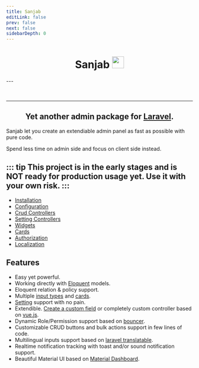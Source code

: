 ```yaml
---
title: Sanjab
editLink: false
prev: false
next: false
sidebarDepth: 0
---
```



<div align="center">
    <h1>Sanjab <img src="/images/logo.svg" width="32" height="32" /></h1>
</div>
---

<swiper class="swiper" :options="{
        grabCursor: true,
        spaceBetween: 30,
        effect: 'fade',
        loop: true,
        preloadImages: false,
        lazy: true,
        pagination: {
            el: '.swiper-pagination',
            clickable: true
        },
        navigation: {
            nextEl: '.swiper-button-next',
            prevEl: '.swiper-button-prev'
        },
        autoplay: {
            delay: 4000,
        },
    }">
    <swiper-slide>
        <img data-src="/images/screenshots/crud.jpg" class="swiper-lazy" />
    </swiper-slide>
    <swiper-slide>
        <img data-src="/images/screenshots/crud_form.jpg" class="swiper-lazy" />
    </swiper-slide>
    <swiper-slide>
        <img data-src="/images/screenshots/login.jpg" class="swiper-lazy" />
    </swiper-slide>
    <swiper-slide>
        <img data-src="/images/screenshots/settings.jpg" class="swiper-lazy" />
    </swiper-slide>
    <swiper-slide>
        <img data-src="/images/screenshots/ticket.jpg" class="swiper-lazy" />
    </swiper-slide>
    <swiper-slide>
        <img data-src="/images/screenshots/ticket_messages.jpg" class="swiper-lazy" />
    </swiper-slide>
    <div class="swiper-pagination swiper-pagination-white" slot="pagination"></div>
    <div class="swiper-button-prev swiper-button-white" slot="button-prev"></div>
    <div class="swiper-button-next swiper-button-white" slot="button-next"></div>
</swiper>

---

<h2 align="center">Yet another admin package for <a href="https://laravel.com/">Laravel</a>.</h2>

Sanjab let you create an extendiable admin panel as fast as possible with pure code.

Spend less time on admin side and focus on client side instead.

::: tip
This project is in the early stages and **is NOT ready** for **production** usage yet. Use it with your own risk.
:::
---

* [Installation](./install.md)
* [Configuration](./install.md#Configuration)
* [Crud Controllers](./crud.md)
* [Setting Controllers](./setting.md)
* [Widgets](./widgets.md)
* [Cards](./cards.md)
* [Authorization](./authorization.md)
* [Localization](./localization.md)

## Features
* Easy yet powerful.
* Working directly with [Eloquent](https://laravel.com/docs/eloquent) models.
* Eloquent relation & policy support.
* Multiple [input types](./widgets.md) and [cards](./cards.md).
* [Setting](./setting.md) support with no pain.
* Extendible. [Create a custom field](./widgets.md#extending-widgets) or completely custom controller based on [vue.js](https://vuejs.org/).
* Dynamic Role/Permission support based on [bouncer](https://github.com/JosephSilber/bouncer).
* Customizable CRUD buttons and bulk actions support in few lines of code.
* Multilingual inputs support based on [laravel translatable](https://github.com/Astrotomic/laravel-translatable).
* Realtime notification tracking with toast and/or sound notification support.
* Beautiful Material UI based on [Material Dashboard](https://www.creative-tim.com/product/material-dashboard).

